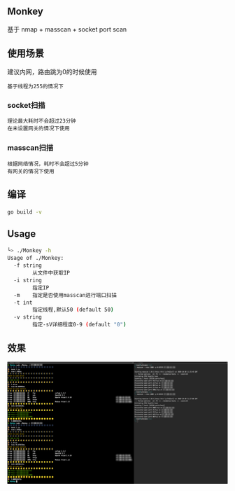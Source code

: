 ## Monkey

基于 nmap + masscan + socket port scan

## 使用场景

建议内网，路由跳为0的时候使用

`基于线程为255的情况下`

### socket扫描

```bash
理论最大耗时不会超过23分钟
在未设置网关的情况下使用
```

### masscan扫描

```
根据网络情况，耗时不会超过5分钟
有网关的情况下使用
```

## 编译

```bash
go build -v
```

## Usage

```bash
└> ./Monkey -h
Usage of ./Monkey:
  -f string
    	从文件中获取IP
  -i string
    	指定IP
  -m	指定是否使用masscan进行端口扫描
  -t int
    	指定线程,默认50 (default 50)
  -v string
    	指定-sV详细程度0-9 (default "0")
```

## 效果

  ![效果图](/img/img2.png)

